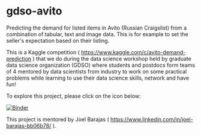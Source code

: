 # gdso-avito
Predicting the demand for listed items in Avito (Russian Craigslist) from a
combination of tabular, text and image data. This is for example to set the
seller's expectation based on their listing.

This is a Kaggle competition ( https://www.kaggle.com/c/avito-demand-prediction )
that we do during the data science workshop held by graduate data science organization (GDSO) where students and postdocs form
 teams of 4 mentored by data scientists from industry to work on some practical
 problems while learning to use their data science skills, network and have fun!

To explore this project, please click on the icon below:

[![Binder](https://mybinder.org/badge.svg)](https://mybinder.org/v2/gh/albalu/gdso-avito/master?filepath=index.ipynb)

 This project is mentored by Joel Barajas ( https://www.linkedin.com/in/joel-barajas-bb06b78/ ).

